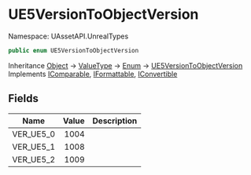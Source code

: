 # UE5VersionToObjectVersion

Namespace: UAssetAPI.UnrealTypes

```csharp
public enum UE5VersionToObjectVersion
```

Inheritance [Object](https://docs.microsoft.com/en-us/dotnet/api/system.object) → [ValueType](https://docs.microsoft.com/en-us/dotnet/api/system.valuetype) → [Enum](https://docs.microsoft.com/en-us/dotnet/api/system.enum) → [UE5VersionToObjectVersion](./uassetapi.unrealtypes.ue5versiontoobjectversion.md)<br>
Implements [IComparable](https://docs.microsoft.com/en-us/dotnet/api/system.icomparable), [IFormattable](https://docs.microsoft.com/en-us/dotnet/api/system.iformattable), [IConvertible](https://docs.microsoft.com/en-us/dotnet/api/system.iconvertible)

## Fields

| Name | Value | Description |
| --- | --: | --- |
| VER_UE5_0 | 1004 |  |
| VER_UE5_1 | 1008 |  |
| VER_UE5_2 | 1009 |  |
